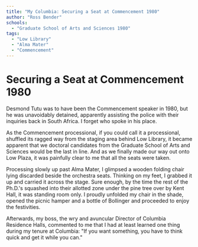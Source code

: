 ```yaml
---
title: "My Columbia: Securing a Seat at Commencement 1980"
author: "Ross Bender"
schools:
  - "Graduate School of Arts and Sciences 1980"
tags:
  - "Low Library"
  - "Alma Mater"
  - "Commencement"
---
```


# Securing a Seat at Commencement 1980

Desmond Tutu was to have been the Commencement speaker in 1980, but he was unavoidably detained, apparently assisting the police with their inquiries back in South Africa. I forget who spoke in his place.

As the Commencement processional, if you could call it a processional, shuffled its ragged way from the staging area behind Low Library, it became apparent that we doctoral candidates from the Graduate School of Arts and Sciences would be the last in line. And as we finally made our way out onto Low Plaza, it was painfully clear to me that all the seats were taken.

Processing slowly up past  Alma Mater, I glimpsed a wooden folding chair lying discarded beside the orchestra seats. Thinking on my feet, I grabbed it up and carried it across the stage. Sure enough, by the time the rest of the Ph.D.'s squashed into their allotted zone under the pine tree over by Kent Hall, it was standing room only. I proudly unfolded my chair in the shade, opened the picnic hamper and a bottle of Bollinger and proceeded to enjoy the festivities.

Afterwards, my boss, the wry and avuncular Director of Columbia Residence Halls, commented to me that I had at least learned one thing during my tenure at Columbia: "If you want something, you have to think quick and get it while you can."
